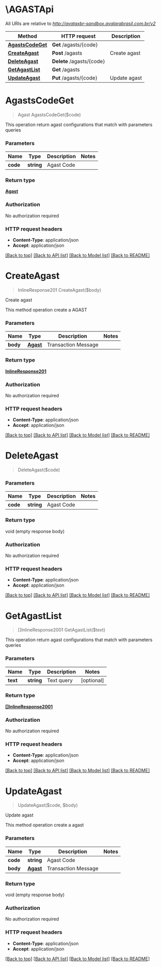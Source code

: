 # \AGASTApi

All URIs are relative to *http://avataxbr-sandbox.avalarabrasil.com.br/v2*

Method | HTTP request | Description
------------- | ------------- | -------------
[**AgastsCodeGet**](AGASTApi.md#AgastsCodeGet) | **Get** /agasts/{code} | 
[**CreateAgast**](AGASTApi.md#CreateAgast) | **Post** /agasts | Create agast
[**DeleteAgast**](AGASTApi.md#DeleteAgast) | **Delete** /agasts/{code} | 
[**GetAgastList**](AGASTApi.md#GetAgastList) | **Get** /agasts | 
[**UpdateAgast**](AGASTApi.md#UpdateAgast) | **Put** /agasts/{code} | Update agast


# **AgastsCodeGet**
> Agast AgastsCodeGet($code)



This operation return agast configurations that match with parameters queries 


### Parameters

Name | Type | Description  | Notes
------------- | ------------- | ------------- | -------------
 **code** | **string**| Agast Code | 

### Return type

[**Agast**](Agast.md)

### Authorization

No authorization required

### HTTP request headers

 - **Content-Type**: application/json
 - **Accept**: application/json

[[Back to top]](#) [[Back to API list]](../README.md#documentation-for-api-endpoints) [[Back to Model list]](../README.md#documentation-for-models) [[Back to README]](../README.md)

# **CreateAgast**
> InlineResponse201 CreateAgast($body)

Create agast

This method operation create a AGAST 


### Parameters

Name | Type | Description  | Notes
------------- | ------------- | ------------- | -------------
 **body** | [**Agast**](Agast.md)| Transaction Message | 

### Return type

[**InlineResponse201**](inline_response_201.md)

### Authorization

No authorization required

### HTTP request headers

 - **Content-Type**: application/json
 - **Accept**: application/json

[[Back to top]](#) [[Back to API list]](../README.md#documentation-for-api-endpoints) [[Back to Model list]](../README.md#documentation-for-models) [[Back to README]](../README.md)

# **DeleteAgast**
> DeleteAgast($code)




### Parameters

Name | Type | Description  | Notes
------------- | ------------- | ------------- | -------------
 **code** | **string**| Agast Code | 

### Return type

void (empty response body)

### Authorization

No authorization required

### HTTP request headers

 - **Content-Type**: application/json
 - **Accept**: application/json

[[Back to top]](#) [[Back to API list]](../README.md#documentation-for-api-endpoints) [[Back to Model list]](../README.md#documentation-for-models) [[Back to README]](../README.md)

# **GetAgastList**
> []InlineResponse2001 GetAgastList($text)



This operation return agast configurations that match with parameters queries 


### Parameters

Name | Type | Description  | Notes
------------- | ------------- | ------------- | -------------
 **text** | **string**| Text query | [optional] 

### Return type

[**[]InlineResponse2001**](inline_response_200_1.md)

### Authorization

No authorization required

### HTTP request headers

 - **Content-Type**: application/json
 - **Accept**: application/json

[[Back to top]](#) [[Back to API list]](../README.md#documentation-for-api-endpoints) [[Back to Model list]](../README.md#documentation-for-models) [[Back to README]](../README.md)

# **UpdateAgast**
> UpdateAgast($code, $body)

Update agast

This method operation create a agast 


### Parameters

Name | Type | Description  | Notes
------------- | ------------- | ------------- | -------------
 **code** | **string**| Agast Code | 
 **body** | [**Agast**](Agast.md)| Transaction Message | 

### Return type

void (empty response body)

### Authorization

No authorization required

### HTTP request headers

 - **Content-Type**: application/json
 - **Accept**: application/json

[[Back to top]](#) [[Back to API list]](../README.md#documentation-for-api-endpoints) [[Back to Model list]](../README.md#documentation-for-models) [[Back to README]](../README.md)

